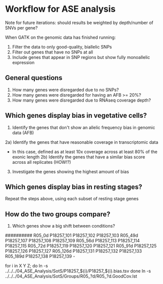 # Workflow for ASE analysis
Note for future iterations: should results be weighted by depth/number of SNVs per gene?


When GATK on the genomic data has finished running:
1) Filter the data to only good-quality, biallelic SNPs
2) Filter out genes that have no SNPs at all
3) Include genes that appear in SNP regions but show fully monoallelic expression


## General questions
1) How many genes were disregarded due to no SNPs?
2) How many genes were disregarded for having an AFB >= 20%?
3) How many genes were disregarded due to RNAseq coverage depth?

## Which genes display bias in vegetative cells?
1) Identify the genes that don't show an allelic frequency bias in genomic data (AFB)

2a) Identify the genes that have reasonable coverage in transcriptomic data
  * In this case, defined as at least 10x coverage across at least 80% of the exonic length
2b) Identify the genes that have a similar bias score across all replicates (HOW!?)


3) Investigate the genes showing the highest amount of bias


## Which genes display bias in resting stages?

Repeat the steps above, using each subset of resting stage genes


## How do the two groups compare?

1) Which genes show a big shift between conditions?

##########
R05_0d		P18257_101	P18257_102	P18257_103
R05_49d		P18257_107	P18257_108	P18257_109
R05_56d		P18257_113	P18257_114	P18257_115
R05_72d		P18257_119	P18257_120	P18257_121
R05_91d		P18257_125	P18257_126	P18257_127
R05_126d	P18257_131	P18257_132	P18257_133
R05_189d	P18257_138	P18257_139	-


for i in X Y Z; do
	ln -s ../../../04_ASE_Analysis/SotS/P18257_${i}/P18257_${i}.bias.tsv
done
ln -s ../../../04_ASE_Analysis/SotS/Groups/R05_?d/R05_?d.GoodCov.lst
```
